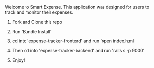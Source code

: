 Welcome to Smart Expense. This application was designed for users to track and monitor their expenses.

1. Fork and Clone this repo

2. Run 'Bundle Install'

3. cd into 'expense-tracker-frontend' and run 'open index.html

4. Then cd into 'expense-tracker-backend' and run 'rails s -p 9000'

5. Enjoy!
